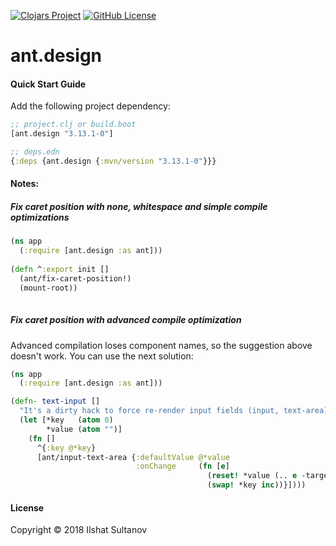 [![Clojars Project](https://img.shields.io/clojars/v/ant.design.svg)](https://clojars.org/ant.design)
[![GitHub License](https://img.shields.io/github/license/mashape/apistatus.svg)](https://github.com/just-sultanov/ant-design/blob/master/LICENSE)

# ant.design

#### Quick Start Guide

Add the following project dependency:

```clojure
;; project.clj or build.boot
[ant.design "3.13.1-0"]

;; deps.edn
{:deps {ant.design {:mvn/version "3.13.1-0"}}}
```


#### Notes:

##### Fix caret position with none, whitespace and simple compile optimizations

```clojure
(ns app
  (:require [ant.design :as ant]))
    
(defn ^:export init []
  (ant/fix-caret-position!)
  (mount-root))
    
```


##### Fix caret position with advanced compile optimization

Advanced compilation loses component names, so the suggestion above doesn't work. You can use the next solution:

```clojure
(ns app
  (:require [ant.design :as ant]))

(defn- text-input []
  "It's a dirty hack to force re-render input fields (input, text-area) with the default value"
  (let [*key   (atom 0)
        *value (atom "")]
    (fn []
      ^{:key @*key}
      [ant/input-text-area {:defaultValue @*value
                            :onChange     (fn [e]
                                            (reset! *value (.. e -target -value))
                                            (swap! *key inc))}])))

```

#### License

Copyright © 2018 Ilshat Sultanov
